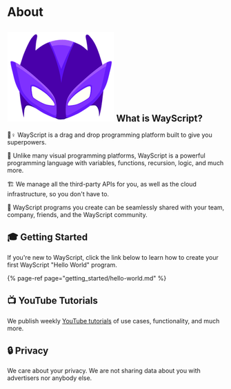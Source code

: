 # About

## ![](.gitbook/assets/super.png) What is WayScript?

🦸♀ WayScript is a drag and drop programming platform built to give you superpowers. 

🚀 Unlike many visual programming platforms, WayScript is a powerful programming language with variables, functions, recursion, logic, and much more.

🏗 We manage all the third-party APIs for you, as well as the cloud infrastructure, so you don't have to.

🎁 WayScript programs you create can be seamlessly shared with your team, company, friends, and the WayScript community.

## 🎓 Getting Started

If you're new to WayScript, click the link below to learn how to create your first WayScript "Hello World" program.

{% page-ref page="getting\_started/hello-world.md" %}

## 📺 YouTube Tutorials

We publish weekly [YouTube tutorials](https://youtube.com/c/wayscript) of use cases, functionality, and much more. 

## 🔒 Privacy

We care about your privacy. We are not sharing data about you with advertisers nor anybody else. 

